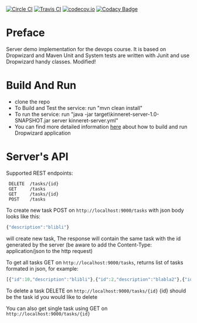 [![Circle CI](https://circleci.com/gh/boris-org/kinneret-server/tree/master.svg?style=svg)](https://circleci.com/gh/boris-org/kinneret-server/tree/master)
[![Travis CI](https://travis-ci.org/boris-org/kinneret-server.svg?branch=master)](https://travis-ci.org/boris-org/kinneret-server)
[![codecov.io](https://codecov.io/gh/boris-org/kinneret-server/coverage.svg?branch=master)](https://codecov.io/github/boris-org/kinneret-server?branch=master)
[![Codacy Badge](https://api.codacy.com/project/badge/grade/d6a24d6b4aef48fd8d725e6762b627a6)](https://www.codacy.com/app/boriska70/kinneret-server)

# Preface

Server demo implementation for the devops course.
It is based on Dropwizard and Maven
Unit and System tests are written with Junit and use Dropwizard handy classes.
Modified!

# Build And Run
* clone the repo
* To Build and Test the service: run "mvn clean install"
* To run the service: run "java -jar target\kinneret-server-1.0-SNAPSHOT.jar server kinneret-server.yml"
* You can find more detailed information [here](https://dropwizard.github.io/dropwizard/0.6.2/getting-started.html#building-fat-jars) about how to build and run Dropwizard application

# Server's API

Supported REST endpoints:

```
 DELETE  /tasks/{id} 
 GET     /tasks
 GET     /tasks/{id}
 POST    /tasks
```
    
To create new task POST on ```http://localhost:9000/tasks``` with json body looks like this:
```javascript
{"description":"blibli"}
```
will create new task, The response will contain the same task with the id generated by the server
(be aware to add the Content-Type: application/json to the http request)


To get all tasks GET on ```http://localhost:9000/tasks```, returns list of tasks formated in json, for example:
```javascript
[{"id":10,"description":"blibli"},{"id":2,"description":"blabla2"},{"id":4,"description":"blabla2"},{"id":5,"description":"blabladrggdfdfgdf"},{"id":6,"description":"kuku"},{"id":7,"description":"blabladfdfd"},{"id":8,"description":"kuku"},{"id":9,"description":"blabla2"}]
```

To delete a task DELETE on ```http://localhost:9000/tasks/{id}``` {id} should be the task id you would like to delete

You can also get single task using GET on ```http://localhost:9000/tasks/{id}```
